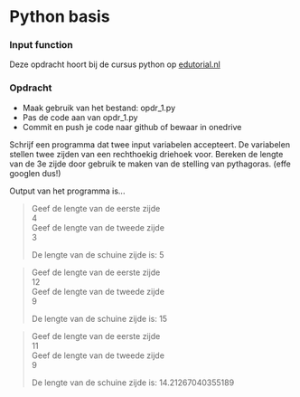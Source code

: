 # Python basis

### Input function
Deze opdracht hoort bij de cursus python op [edutorial.nl](https://www.edutorial.nl/course/python)

### Opdracht

* Maak gebruik van het bestand: opdr_1.py
* Pas de code aan van opdr_1.py
* Commit en push je code naar github of bewaar in onedrive

Schrijf een programma dat twee input variabelen accepteert. De variabelen stellen twee zijden van een rechthoekig driehoek voor. Bereken de lengte van de 3e zijde door gebruik te maken van de stelling van pythagoras. (effe googlen dus!)

Output van het programma is...

> Geef de lengte van de eerste zijde  
> 4  
> Geef de lengte van de tweede zijde  
> 3  
> 
> De lengte van de schuine zijde is: 5


> Geef de lengte van de eerste zijde  
> 12  
> Geef de lengte van de tweede zijde  
> 9  
> 
> De lengte van de schuine zijde is: 15

> Geef de lengte van de eerste zijde  
> 11  
> Geef de lengte van de tweede zijde  
> 9  
> 
> De lengte van de schuine zijde is: 14.21267040355189